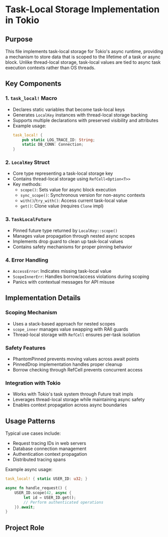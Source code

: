 # Task-Local Storage Implementation in Tokio

## Purpose
This file implements task-local storage for Tokio's async runtime, providing a mechanism to store data that is scoped to the lifetime of a task or async block. Unlike thread-local storage, task-local values are tied to async task execution contexts rather than OS threads.

## Key Components

### 1. `task_local!` Macro
- Declares static variables that become task-local keys
- Generates `LocalKey` instances with thread-local storage backing
- Supports multiple declarations with preserved visibility and attributes
- Example usage:
  ```rust
  task_local! {
      pub static LOG_TRACE_ID: String;
      static DB_CONN: Connection;
  }
  ```

### 2. `LocalKey` Struct
- Core type representing a task-local storage key
- Contains thread-local storage using `RefCell<Option<T>>`
- Key methods:
  - `scope()`: Sets value for async block execution
  - `sync_scope()`: Synchronous version for non-async contexts
  - `with()`/`try_with()`: Access current task-local value
  - `get()`: Clone value (requires `Clone` impl)

### 3. `TaskLocalFuture` 
- Pinned future type returned by `LocalKey::scope()`
- Manages value propagation through nested async scopes
- Implements drop guard to clean up task-local values
- Contains safety mechanisms for proper pinning behavior

### 4. Error Handling
- `AccessError`: Indicates missing task-local value
- `ScopeInnerErr`: Handles borrow/access violations during scoping
- Panics with contextual messages for API misuse

## Implementation Details

### Scoping Mechanism
- Uses a stack-based approach for nested scopes
- `scope_inner` manages value swapping with RAII guards
- Thread-local storage with `RefCell` ensures per-task isolation

### Safety Features
- PhantomPinned prevents moving values across await points
- PinnedDrop implementation handles proper cleanup
- Borrow checking through RefCell prevents concurrent access

### Integration with Tokio
- Works with Tokio's task system through Future trait impls
- Leverages thread-local storage while maintaining async safety
- Enables context propagation across async boundaries

## Usage Patterns
Typical use cases include:
- Request tracing IDs in web servers
- Database connection management
- Authentication context propagation
- Distributed tracing spans

Example async usage:
```rust
task_local! { static USER_ID: u32; }

async fn handle_request() {
    USER_ID.scope(42, async {
        let id = USER_ID.get();
        // Perform authenticated operations
    }).await;
}
```

## Project Role